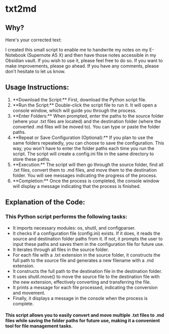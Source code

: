 # txt2md
## Why?
Here's your corrected text:

I created this small script to enable me to handwrite my notes on my E-Notebook (Supernote A5 X) and then have those notes accessible in my Obsidian vault. 
If you wish to use it, please feel free to do so. If you want to make improvements, please go ahead. If you have any comments, please don't hesitate to let us know.

## Usage Instructions:

<ol>
    <li>**Download the Script:** First, download the Python script file.</li>
    <li>**Run the Script:** Double-click the script file to run it. It will open a console window, which will guide you through the process.</li>
    <li>**Enter Folders:** When prompted, enter the paths to the source folder (where your .txt files are located) and the destination folder (where the converted .md files will be moved to). You can type or paste the folder paths.</li>
    <li>**Repeat or Save Configuration (Optional):** If you plan to use the same folders repeatedly, you can choose to save the configuration. This way, you won't have to enter the folder paths each time you run the script. The script will create a config.ini file in the same directory to store these paths.</li>
    <li>**Execution:** The script will then go through the source folder, find all .txt files, convert them to .md files, and move them to the destination folder. You will see messages indicating the progress of the process.</li>
    <li>**Completion:** Once the process is completed, the console window will display a message indicating that the process is finished.</li>
</ol>


## Explanation of the Code:

### This Python script performs the following tasks:

<ul>
    <li>It imports necessary modules: os, shutil, and configparser.</li>
    <li>It checks if a configuration file (config.ini) exists. If it does, it reads the source and destination folder paths from it. If not, it prompts the user to input these paths and saves them in the configuration file for future use.</li>
    <li>It iterates through all files in the source folder.</li>
    <li>For each file with a .txt extension in the source folder, it constructs the full path to the source file and generates a new filename with a .md extension.</li>
    <li>It constructs the full path to the destination file in the destination folder.</li>
    <li>It uses shutil.move() to move the source file to the destination file with the new extension, effectively converting and transferring the file.</li>
    <li>It prints a message for each file processed, indicating the conversion and movement.</li>
    <li>Finally, it displays a message in the console when the process is complete.</li>
</ul>

#### This script allows you to easily convert and move multiple .txt files to .md files while saving the folder paths for future use, making it a convenient tool for file management tasks.
